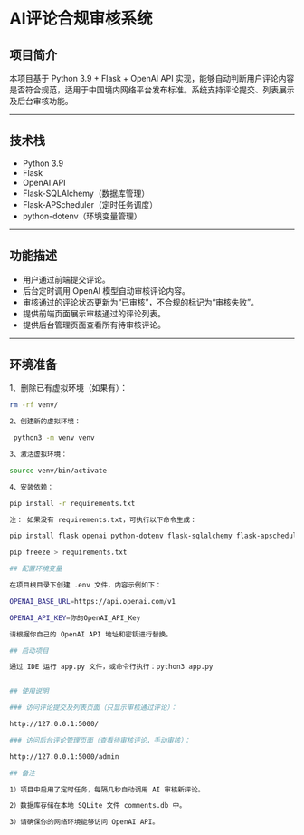 # AI评论合规审核系统

## 项目简介
本项目基于 Python 3.9 + Flask + OpenAI API 实现，能够自动判断用户评论内容是否符合规范，适用于中国境内网络平台发布标准。系统支持评论提交、列表展示及后台审核功能。

---

## 技术栈
- Python 3.9
- Flask
- OpenAI API
- Flask-SQLAlchemy（数据库管理）
- Flask-APScheduler（定时任务调度）
- python-dotenv（环境变量管理）

---

## 功能描述
- 用户通过前端提交评论。
- 后台定时调用 OpenAI 模型自动审核评论内容。
- 审核通过的评论状态更新为“已审核”，不合规的标记为“审核失败”。
- 提供前端页面展示审核通过的评论列表。
- 提供后台管理页面查看所有待审核评论。

---

## 环境准备

1、删除已有虚拟环境（如果有）：
   ```bash
   rm -rf venv/

2、创建新的虚拟环境：

    python3 -m venv venv

3、激活虚拟环境：

   source venv/bin/activate

4、安装依赖：

   pip install -r requirements.txt

注： 如果没有 requirements.txt，可执行以下命令生成：

pip install flask openai python-dotenv flask-sqlalchemy flask-apscheduler

pip freeze > requirements.txt

## 配置环境变量

在项目根目录下创建 .env 文件，内容示例如下：

OPENAI_BASE_URL=https://api.openai.com/v1

OPENAI_API_KEY=你的OpenAI_API_Key

请根据你自己的 OpenAI API 地址和密钥进行替换。

## 启动项目

通过 IDE 运行 app.py 文件，或命令行执行：python3 app.py


## 使用说明

### 访问评论提交及列表页面（只显示审核通过评论）：

http://127.0.0.1:5000/

### 访问后台评论管理页面（查看待审核评论，手动审核）：

http://127.0.0.1:5000/admin

## 备注

1）项目中启用了定时任务，每隔几秒自动调用 AI 审核新评论。

2）数据库存储在本地 SQLite 文件 comments.db 中。

3）请确保你的网络环境能够访问 OpenAI API。
